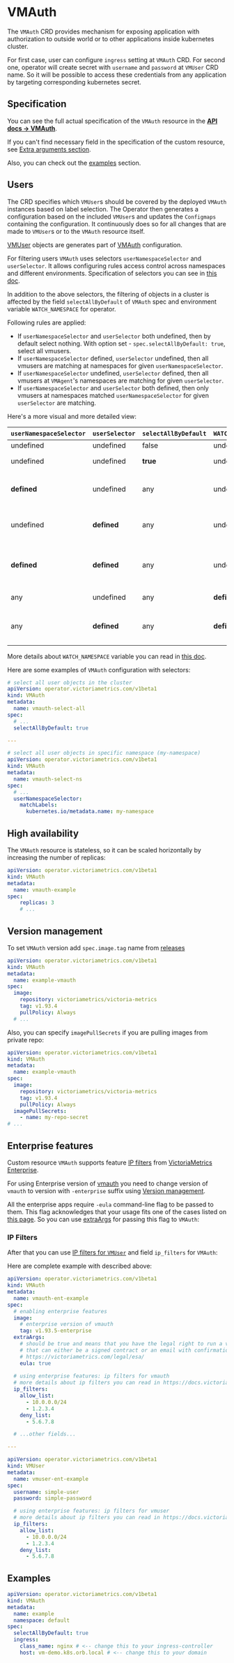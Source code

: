 # VMAuth

The `VMAuth` CRD provides mechanism for exposing application with authorization to outside world or to other applications inside kubernetes cluster.

For first case, user can configure `ingress` setting at `VMAuth` CRD. For second one, operator will create secret with `username` and `password` at `VMUser` CRD name.
So it will be possible to access these credentials from any application by targeting corresponding kubernetes secret.

## Specification

You can see the full actual specification of the `VMAuth` resource in
the **[API docs -> VMAuth](https://docs.victoriametrics.com/operator/api.html#vmauth)**.

If you can't find necessary field in the specification of the custom resource,
see [Extra arguments section](https://docs.victoriametrics.com/operator/resources/#extra-args).

Also, you can check out the [examples](#examples) section.

## Users

The CRD specifies which `VMUser`s should be covered by the deployed `VMAuth` instances based on label selection.
The Operator then generates a configuration based on the included `VMUser`s and updates the `Configmaps` containing
the configuration. It continuously does so for all changes that are made to `VMUser`s or to the `VMAuth` resource itself.

[VMUser](https://docs.victoriametrics.com/operator/resources/vmrule.html) objects are generates part of [VMAuth](https://docs.victoriametrics.com/operator/resources/vmauth.html) configuration.

For filtering users `VMAuth` uses selectors `userNamespaceSelector` and `userSelector`.
It allows configuring rules access control across namespaces and different environments.
Specification of selectors you can see in [this doc](https://kubernetes.io/docs/reference/generated/kubernetes-api/v1.27/#labelselector-v1-meta).

In addition to the above selectors, the filtering of objects in a cluster is affected by the field `selectAllByDefault` of `VMAuth` spec and environment variable `WATCH_NAMESPACE` for operator.

Following rules are applied:

- If `userNamespaceSelector` and `userSelector` both undefined, then by default select nothing. With option set - `spec.selectAllByDefault: true`, select all vmusers.
- If `userNamespaceSelector` defined, `userSelector` undefined, then all vmusers are matching at namespaces for given `userNamespaceSelector`.
- If `userNamespaceSelector` undefined, `userSelector` defined, then all vmusers at `VMAgent`'s namespaces are matching for given `userSelector`.
- If `userNamespaceSelector` and `userSelector` both defined, then only vmusers at namespaces matched `userNamespaceSelector` for given `userSelector` are matching.

Here's a more visual and more detailed view:

| `userNamespaceSelector` | `userSelector` | `selectAllByDefault` | `WATCH_NAMESPACE` | Selected rules                                                                                       |
|-------------------------|----------------|----------------------|-------------------|------------------------------------------------------------------------------------------------------|
| undefined               | undefined      | false                | undefined         | nothing                                                                                              |
| undefined               | undefined      | **true**             | undefined         | all vmusers in the cluster                                                                           |
| **defined**             | undefined      | any                  | undefined         | all vmusers are matching at namespaces for given `userNamespaceSelector`                             |
| undefined               | **defined**    | any                  | undefined         | all vmusers only at `VMAuth`'s namespace are matching for given `userSelector`                       |
| **defined**             | **defined**    | any                  | undefined         | all vmusers only at namespaces matched `userNamespaceSelector` for given `userSelector` are matching |
| any                     | undefined      | any                  | **defined**       | all vmusers only at `VMAuth`'s namespace                                                             |
| any                     | **defined**    | any                  | **defined**       | all vmusers only at `VMAuth`'s namespace for given `userSelector` are matching                       |

More details about `WATCH_NAMESPACE` variable you can read in [this doc](https://docs.victoriametrics.com/operator/configuration.html#namespaced-mode).

Here are some examples of `VMAuth` configuration with selectors:

```yaml
# select all user objects in the cluster
apiVersion: operator.victoriametrics.com/v1beta1
kind: VMAuth
metadata:
  name: vmauth-select-all
spec:
  # ...
  selectAllByDefault: true

---

# select all user objects in specific namespace (my-namespace)
apiVersion: operator.victoriametrics.com/v1beta1
kind: VMAuth
metadata:
  name: vmauth-select-ns
spec:
  # ...
  userNamespaceSelector: 
    matchLabels:
      kubernetes.io/metadata.name: my-namespace
```

## High availability

The `VMAuth` resource is stateless, so it can be scaled horizontally by increasing the number of replicas:

```yaml
apiVersion: operator.victoriametrics.com/v1beta1
kind: VMAuth
metadata:
  name: vmauth-example
spec:
    replicas: 3
    # ...
```

## Version management

To set `VMAuth` version add `spec.image.tag` name from [releases](https://github.com/VictoriaMetrics/VictoriaMetrics/releases)

```yaml
apiVersion: operator.victoriametrics.com/v1beta1
kind: VMAuth
metadata:
  name: example-vmauth
spec:
  image:
    repository: victoriametrics/victoria-metrics
    tag: v1.93.4
    pullPolicy: Always
  # ...
```

Also, you can specify `imagePullSecrets` if you are pulling images from private repo:

```yaml
apiVersion: operator.victoriametrics.com/v1beta1
kind: VMAuth
metadata:
  name: example-vmauth
spec:
  image:
    repository: victoriametrics/victoria-metrics
    tag: v1.93.4
    pullPolicy: Always
  imagePullSecrets:
    - name: my-repo-secret
# ...
```

## Enterprise features

Custom resource `VMAuth` supports feature [IP filters](https://docs.victoriametrics.com/vmauth.html#ip-filters)
from [VictoriaMetrics Enterprise](https://docs.victoriametrics.com/enterprise.html#victoriametrics-enterprise).

For using Enterprise version of [vmauth](https://docs.victoriametrics.com/vmauth.html) 
you need to change version of `vmauth` to version with `-enterprise` suffix using [Version management](#version-management).

All the enterprise apps require `-eula` command-line flag to be passed to them. 
This flag acknowledges that your usage fits one of the cases listed on [this page](https://docs.victoriametrics.com/enterprise.html#victoriametrics-enterprise).
So you can use [extraArgs](https://docs.victoriametrics.com/operator/resources/#extra-args) for passing this flag to `VMAuth`:

### IP Filters

After that you can use [IP filters for `VMUser`](http://docs.victoriametrics.com/operator/resources/vmuser.html#enterprise-features) 
and field `ip_filters` for `VMAuth`:

Here are complete example with described above:

```yaml
apiVersion: operator.victoriametrics.com/v1beta1
kind: VMAuth
metadata:
  name: vmauth-ent-example
spec:
  # enabling enterprise features
  image:
    # enterprise version of vmauth
    tag: v1.93.5-enterprise
  extraArgs:
    # should be true and means that you have the legal right to run a vmauth enterprise
    # that can either be a signed contract or an email with confirmation to run the service in a trial period
    # https://victoriametrics.com/legal/esa/
    eula: true
  
  # using enterprise features: ip filters for vmauth
  # more details about ip filters you can read in https://docs.victoriametrics.com/vmauth.html#ip-filters
  ip_filters:
    allow_list:
      - 10.0.0.0/24
      - 1.2.3.4
    deny_list:
      - 5.6.7.8

  # ...other fields...

---

apiVersion: operator.victoriametrics.com/v1beta1
kind: VMUser
metadata:
  name: vmuser-ent-example
spec:
  username: simple-user
  password: simple-password

  # using enterprise features: ip filters for vmuser
  # more details about ip filters you can read in https://docs.victoriametrics.com/vmuser.html#enterprise-features
  ip_filters:
    allow_list:
      - 10.0.0.0/24
      - 1.2.3.4
    deny_list:
      - 5.6.7.8
```

## Examples

```yaml
apiVersion: operator.victoriametrics.com/v1beta1
kind: VMAuth
metadata:
  name: example
  namespace: default
spec:
  selectAllByDefault: true
  ingress:
    class_name: nginx # <-- change this to your ingress-controller
    host: vm-demo.k8s.orb.local # <-- change this to your domain
```
